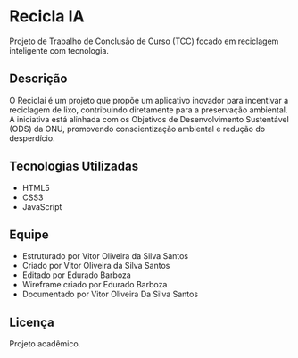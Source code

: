 # Recicla IA

Projeto de Trabalho de Conclusão de Curso (TCC) focado em reciclagem inteligente com tecnologia.

## Descrição

O Reciclaí é um projeto que propõe um aplicativo inovador para incentivar a reciclagem de lixo, contribuindo diretamente para a preservação ambiental. A iniciativa está alinhada com os Objetivos de Desenvolvimento Sustentável (ODS) da ONU, promovendo conscientização ambiental e redução do desperdício.

## Tecnologias Utilizadas

- HTML5
- CSS3
- JavaScript

## Equipe

- Estruturado por Vitor Oliveira da Silva Santos
- Criado por Vitor Oliveira da Silva Santos
- Editado por Edurado Barboza
- Wireframe criado por Edurado Barboza
- Documentado por Vitor Oliveira Da Silva Santos

## Licença

Projeto acadêmico.

